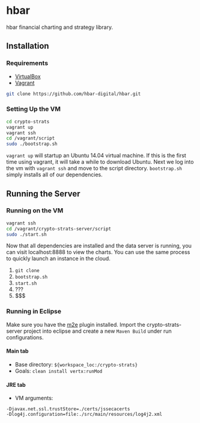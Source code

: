 # hbar
hbar financial charting and strategy library.

## Installation

### Requirements
* [VirtualBox](https://www.virtualbox.org/)
* [Vagrant](https://www.vagrantup.com/)
```sh
git clone https://github.com/hbar-digital/hbar.git
```

### Setting Up the VM
```sh
cd crypto-strats
vagrant up
vagrant ssh
cd /vagrant/script
sudo ./bootstrap.sh
```
`vagrant up` will startup an Ubuntu 14.04 virtual machine. If this is the first time using vagrant, it will take a while to download Ubuntu. Next we log into the vm with `vagrant ssh` and move to the script directory. `bootstrap.sh` simply installs all of our dependencies.

## Running the Server
### Running on the VM
```sh
vagrant ssh
cd /vagrant/crypto-strats-server/script
sudo ./start.sh
```

Now that all dependencies are installed and the data server is running, you can visit localhost:8888 to view the charts. You can use the same process to quickly launch an instance in the cloud.

1. `git clone`
2. `bootstrap.sh`
3. `start.sh`
4. ???
5. $$$

### Running in Eclipse

Make sure you have the [m2e](http://eclipse.org/m2e/) plugin installed. Import the crypto-strats-server project into eclipse and create a new `Maven Build` under run configurations.

#### Main tab
- Base directory: `${workspace_loc:/crypto-strats}`
- Goals: `clean install vertx:runMod`

#### JRE tab
- VM arguments:
```
-Djavax.net.ssl.trustStore=./certs/jssecacerts
-Dlog4j.configuration=file:./src/main/resources/log4j2.xml
```
